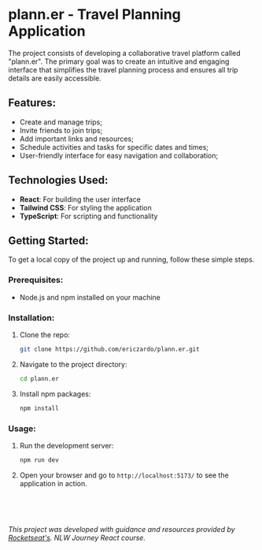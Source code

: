 # plann.er - Travel Planning Application

The project consists of developing a collaborative travel platform called "plann.er". The primary goal was to create an intuitive and engaging interface that simplifies the travel planning process and ensures all trip details are easily accessible.

## Features:
- Create and manage trips;
- Invite friends to join trips;
- Add important links and resources;
- Schedule activities and tasks for specific dates and times;
- User-friendly interface for easy navigation and collaboration;

## Technologies Used:
- **React**: For building the user interface
- **Tailwind CSS**: For styling the application
- **TypeScript**: For scripting and functionality

## Getting Started:
To get a local copy of the project up and running, follow these simple steps.

### Prerequisites:
- Node.js and npm installed on your machine

### Installation:
1. Clone the repo:
    ```sh
    git clone https://github.com/ericzardo/plann.er.git
    ```
2. Navigate to the project directory:
    ```sh
    cd plann.er
    ```
3. Install npm packages:
    ```sh
    npm install
    ```

### Usage:
1. Run the development server:
    ```sh
    npm run dev
    ```
2. Open your browser and go to `http://localhost:5173/` to see the application in action.

&nbsp;

&nbsp;

*This project was developed with guidance and resources provided by [Rocketseat's](https://app.rocketseat.com.br/?logout=true). NLW Journey React course.*


